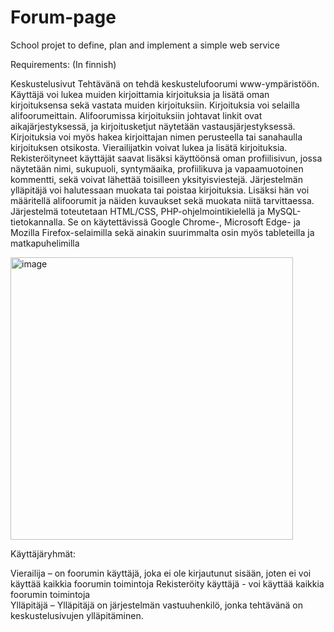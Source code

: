 # Forum-page

School projet to define, plan and implement a simple web service

Requirements: 
(In finnish)

Keskustelusivut 
Tehtävänä on tehdä keskustelufoorumi www-ympäristöön. Käyttäjä voi lukea muiden kirjoittamia kirjoituksia ja lisätä oman kirjoituksensa sekä vastata muiden kirjoituksiin. Kirjoituksia voi selailla alifoorumeittain. Alifoorumissa kirjoituksiin johtavat linkit ovat aikajärjestyksessä, ja kirjoitusketjut näytetään vastausjärjestyksessä. Kirjoituksia voi myös hakea kirjoittajan nimen perusteella tai sanahaulla kirjoituksen otsikosta. 
Vierailijatkin voivat lukea ja lisätä kirjoituksia. Rekisteröityneet käyttäjät saavat lisäksi käyttöönsä oman profiilisivun, jossa näytetään nimi, sukupuoli, syntymäaika, profiilikuva ja vapaamuotoinen kommentti, sekä voivat lähettää toisilleen yksityisviestejä. 
Järjestelmän ylläpitäjä voi halutessaan muokata tai poistaa kirjoituksia. Lisäksi hän voi määritellä alifoorumit ja näiden kuvaukset sekä muokata niitä tarvittaessa. 
Järjestelmä toteutetaan HTML/CSS,  PHP-ohjelmointikielellä ja MySQL-tietokannalla. Se on käytettävissä Google Chrome-, Microsoft Edge- ja Mozilla Firefox-selaimilla sekä ainakin suurimmalta osin myös tableteilla ja matkapuhelimilla 


<img width="452" alt="image" src="https://user-images.githubusercontent.com/105230372/205585089-3a63c6a7-5d3c-4ea4-92a3-751a8bad6183.png">


Käyttäjäryhmät:

Vierailija – on foorumin käyttäjä, joka ei ole kirjautunut sisään, joten ei voi käyttää kaikkia foorumin toimintoja
Rekisteröity käyttäjä - voi käyttää kaikkia foorumin toimintoja  
Ylläpitäjä – Ylläpitäjä on järjestelmän vastuuhenkilö, jonka tehtävänä on keskustelusivujen ylläpitäminen. 







